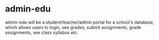 # admin-edu
admin-edu will be a student/teacher/admin portal for a school's database, which allows users to login, see grades, submit assignments, grade assignments, see class syllabus etc.
